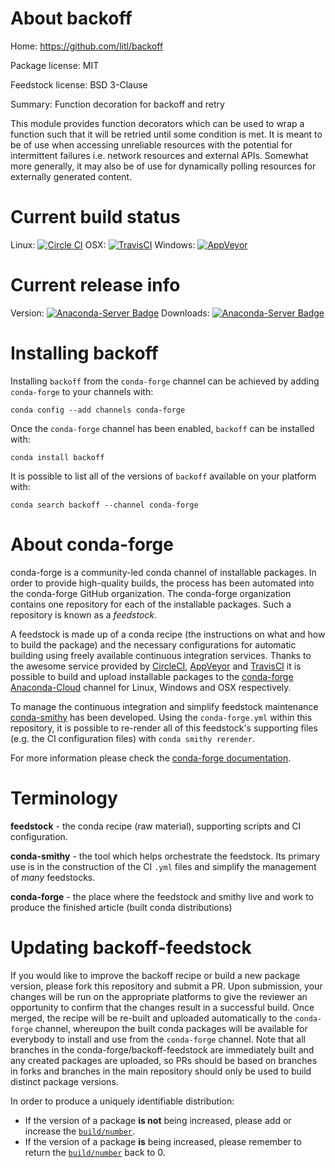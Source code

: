 About backoff
=============

Home: https://github.com/litl/backoff

Package license: MIT

Feedstock license: BSD 3-Clause

Summary: Function decoration for backoff and retry

This module provides function decorators which can be used to wrap a function such that it will be retried until
some condition is met. It is meant to be of use when accessing unreliable resources with the potential for
intermittent failures i.e. network resources and external APIs. Somewhat more generally, it may also be of use for
dynamically polling resources for externally generated content.


Current build status
====================

Linux: [![Circle CI](https://circleci.com/gh/conda-forge/backoff-feedstock.svg?style=shield)](https://circleci.com/gh/conda-forge/backoff-feedstock)
OSX: [![TravisCI](https://travis-ci.org/conda-forge/backoff-feedstock.svg?branch=master)](https://travis-ci.org/conda-forge/backoff-feedstock)
Windows: [![AppVeyor](https://ci.appveyor.com/api/projects/status/github/conda-forge/backoff-feedstock?svg=True)](https://ci.appveyor.com/project/conda-forge/backoff-feedstock/branch/master)

Current release info
====================
Version: [![Anaconda-Server Badge](https://anaconda.org/conda-forge/backoff/badges/version.svg)](https://anaconda.org/conda-forge/backoff)
Downloads: [![Anaconda-Server Badge](https://anaconda.org/conda-forge/backoff/badges/downloads.svg)](https://anaconda.org/conda-forge/backoff)

Installing backoff
==================

Installing `backoff` from the `conda-forge` channel can be achieved by adding `conda-forge` to your channels with:

```
conda config --add channels conda-forge
```

Once the `conda-forge` channel has been enabled, `backoff` can be installed with:

```
conda install backoff
```

It is possible to list all of the versions of `backoff` available on your platform with:

```
conda search backoff --channel conda-forge
```


About conda-forge
=================

conda-forge is a community-led conda channel of installable packages.
In order to provide high-quality builds, the process has been automated into the
conda-forge GitHub organization. The conda-forge organization contains one repository
for each of the installable packages. Such a repository is known as a *feedstock*.

A feedstock is made up of a conda recipe (the instructions on what and how to build
the package) and the necessary configurations for automatic building using freely
available continuous integration services. Thanks to the awesome service provided by
[CircleCI](https://circleci.com/), [AppVeyor](http://www.appveyor.com/)
and [TravisCI](https://travis-ci.org/) it is possible to build and upload installable
packages to the [conda-forge](https://anaconda.org/conda-forge)
[Anaconda-Cloud](http://docs.anaconda.org/) channel for Linux, Windows and OSX respectively.

To manage the continuous integration and simplify feedstock maintenance
[conda-smithy](http://github.com/conda-forge/conda-smithy) has been developed.
Using the ``conda-forge.yml`` within this repository, it is possible to re-render all of
this feedstock's supporting files (e.g. the CI configuration files) with ``conda smithy rerender``.

For more information please check the [conda-forge documentation](https://conda-forge.org/docs/).

Terminology
===========

**feedstock** - the conda recipe (raw material), supporting scripts and CI configuration.

**conda-smithy** - the tool which helps orchestrate the feedstock.
                   Its primary use is in the construction of the CI ``.yml`` files
                   and simplify the management of *many* feedstocks.

**conda-forge** - the place where the feedstock and smithy live and work to
                  produce the finished article (built conda distributions)


Updating backoff-feedstock
==========================

If you would like to improve the backoff recipe or build a new
package version, please fork this repository and submit a PR. Upon submission,
your changes will be run on the appropriate platforms to give the reviewer an
opportunity to confirm that the changes result in a successful build. Once
merged, the recipe will be re-built and uploaded automatically to the
`conda-forge` channel, whereupon the built conda packages will be available for
everybody to install and use from the `conda-forge` channel.
Note that all branches in the conda-forge/backoff-feedstock are
immediately built and any created packages are uploaded, so PRs should be based
on branches in forks and branches in the main repository should only be used to
build distinct package versions.

In order to produce a uniquely identifiable distribution:
 * If the version of a package **is not** being increased, please add or increase
   the [``build/number``](http://conda.pydata.org/docs/building/meta-yaml.html#build-number-and-string).
 * If the version of a package **is** being increased, please remember to return
   the [``build/number``](http://conda.pydata.org/docs/building/meta-yaml.html#build-number-and-string)
   back to 0.